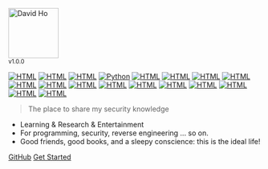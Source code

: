 <img src="https://raw.githubusercontent.com/IxZZZ/IxZZZ.github.io/main/docs/assets/bloc_logo_full.png" height="100" alt="David Ho" /><br/><small>v1.0.0</small>

[![HTML](https://img.shields.io/badge/C-00599C?style=for-the-badge&logo=c&logoColor=white)]()
[![HTML](https://img.shields.io/badge/C%23-239120?style=for-the-badge&logo=c-sharp&logoColor=white)]()
[![HTML](https://img.shields.io/badge/Java-ED8B00?style=for-the-badge&logo=java&logoColor=white)]()
[![Python](https://img.shields.io/badge/Python-3776AB?style=for-the-badge&logo=python&logoColor=white)]()
[![HTML](https://img.shields.io/badge/HTML-239120?style=for-the-badge&logo=html5&logoColor=white)]()
[![HTML](https://img.shields.io/badge/CSS-239120?&style=for-the-badge&logo=css3&logoColor=white)]()
[![HTML](https://img.shields.io/badge/JavaScript-F7DF1E?style=for-the-badge&logo=javascript&logoColor=black)]()
[![HTML](https://img.shields.io/badge/Android-3DDC84?style=for-the-badge&logo=android&logoColor=white)]()
[![HTML](https://img.shields.io/badge/Windows-0078D6?style=for-the-badge&logo=windows&logoColor=white)]()
[![HTML](https://img.shields.io/badge/Ubuntu-E95420?style=for-the-badge&logo=ubuntu&logoColor=white)]()
[![HTML](https://img.shields.io/badge/Kali-268BEE?style=for-the-badge&logo=kalilinux&logoColor=white)]()
[![HTML](https://img.shields.io/badge/SQLite-07405E?style=for-the-badge&logo=sqlite&logoColor=white)]()
[![HTML](https://img.shields.io/badge/MySQL-00000F?style=for-the-badge&logo=mysql&logoColor=white)]()
[![HTML](https://img.shields.io/badge/VIM-%2311AB00.svg?style=for-the-badge&logo=vim&logoColor=white)]()
[![HTML](https://img.shields.io/badge/pycharm-143?style=for-the-badge&logo=pycharm&logoColor=black&color=black&labelColor=green)]()
[![HTML](https://img.shields.io/badge/Visual%20Studio%20Code-0078d7.svg?style=for-the-badge&logo=visual-studio-code&logoColor=white)]()
[![HTML](https://img.shields.io/badge/Google_Cloud-4285F4?style=for-the-badge&logo=google-cloud&logoColor=white)]()
[![HTML](https://img.shields.io/badge/Microsoft_Azure-0089D6?style=for-the-badge&logo=microsoft-azure&logoColor=white)]()


> The place to share my security knowledge

- Learning & Research & Entertainment
- For programming, security, reverse engineering ... so on.
- Good friends, good books, and a sleepy conscience: this is the ideal life!

<p class="buttons">    
    <a href="https://github.com/IxZZZ/IxZZZ.github.io" target="_blank" rel="noopener">GitHub</a>
    <a href="#/gettingstarted">Get Started</a>    
</p>
